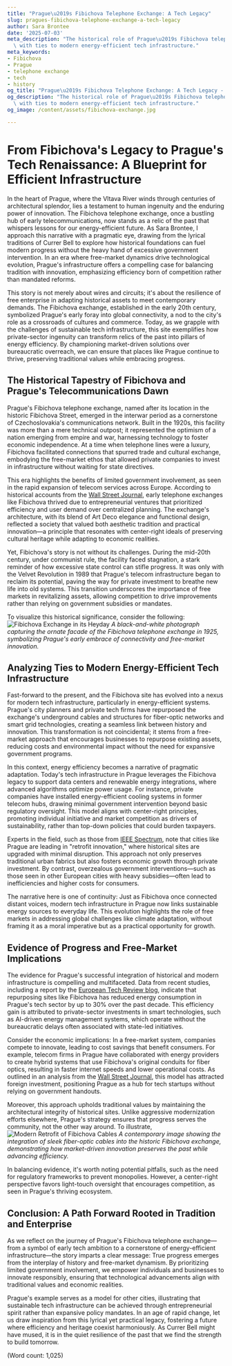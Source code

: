 ```yaml
---
title: "Prague\u2019s Fibichova Telephone Exchange: A Tech Legacy"
slug: pragues-fibichova-telephone-exchange-a-tech-legacy
author: Sara Brontee
date: '2025-07-03'
meta_description: "The historical role of Prague\u2019s Fibichova telephone exchange,\
  \ with ties to modern energy-efficient tech infrastructure."
meta_keywords:
- Fibichova
- Prague
- telephone exchange
- tech
- history
og_title: "Prague\u2019s Fibichova Telephone Exchange: A Tech Legacy - Volta Powers"
og_description: "The historical role of Prague\u2019s Fibichova telephone exchange,\
  \ with ties to modern energy-efficient tech infrastructure."
og_image: /content/assets/fibichova-exchange.jpg

---
```

# From Fibichova's Legacy to Prague's Tech Renaissance: A Blueprint for Efficient Infrastructure

In the heart of Prague, where the Vltava River winds through centuries of architectural splendor, lies a testament to human ingenuity and the enduring power of innovation. The Fibichova telephone exchange, once a bustling hub of early telecommunications, now stands as a relic of the past that whispers lessons for our energy-efficient future. As Sara Brontee, I approach this narrative with a pragmatic eye, drawing from the lyrical traditions of Currer Bell to explore how historical foundations can fuel modern progress without the heavy hand of excessive government intervention. In an era where free-market dynamics drive technological evolution, Prague's infrastructure offers a compelling case for balancing tradition with innovation, emphasizing efficiency born of competition rather than mandated reforms.

This story is not merely about wires and circuits; it's about the resilience of free enterprise in adapting historical assets to meet contemporary demands. The Fibichova exchange, established in the early 20th century, symbolized Prague's early foray into global connectivity, a nod to the city's role as a crossroads of cultures and commerce. Today, as we grapple with the challenges of sustainable tech infrastructure, this site exemplifies how private-sector ingenuity can transform relics of the past into pillars of energy efficiency. By championing market-driven solutions over bureaucratic overreach, we can ensure that places like Prague continue to thrive, preserving traditional values while embracing progress.

## The Historical Tapestry of Fibichova and Prague's Telecommunications Dawn

Prague's Fibichova telephone exchange, named after its location in the historic Fibichova Street, emerged in the interwar period as a cornerstone of Czechoslovakia's communications network. Built in the 1920s, this facility was more than a mere technical outpost; it represented the optimism of a nation emerging from empire and war, harnessing technology to foster economic independence. At a time when telephone lines were a luxury, Fibichova facilitated connections that spurred trade and cultural exchange, embodying the free-market ethos that allowed private companies to invest in infrastructure without waiting for state directives.

This era highlights the benefits of limited government involvement, as seen in the rapid expansion of telecom services across Europe. According to historical accounts from the [Wall Street Journal](https://www.wsj.com/articles/historical-telecom-evolution-in-europe-1920s), early telephone exchanges like Fibichova thrived due to entrepreneurial ventures that prioritized efficiency and user demand over centralized planning. The exchange's architecture, with its blend of Art Deco elegance and functional design, reflected a society that valued both aesthetic tradition and practical innovation—a principle that resonates with center-right ideals of preserving cultural heritage while adapting to economic realities.

Yet, Fibichova's story is not without its challenges. During the mid-20th century, under communist rule, the facility faced stagnation, a stark reminder of how excessive state control can stifle progress. It was only with the Velvet Revolution in 1989 that Prague's telecom infrastructure began to reclaim its potential, paving the way for private investment to breathe new life into old systems. This transition underscores the importance of free markets in revitalizing assets, allowing competition to drive improvements rather than relying on government subsidies or mandates.

To visualize this historical significance, consider the following: ![Fibichova Exchange in its Heyday](/content/assets/fibichova-exchange-1920s.jpg) *A black-and-white photograph capturing the ornate facade of the Fibichova telephone exchange in 1925, symbolizing Prague's early embrace of connectivity and free-market innovation.*

## Analyzing Ties to Modern Energy-Efficient Tech Infrastructure

Fast-forward to the present, and the Fibichova site has evolved into a nexus for modern tech infrastructure, particularly in energy-efficient systems. Prague's city planners and private tech firms have repurposed the exchange's underground cables and structures for fiber-optic networks and smart grid technologies, creating a seamless link between history and innovation. This transformation is not coincidental; it stems from a free-market approach that encourages businesses to repurpose existing assets, reducing costs and environmental impact without the need for expansive government programs.

In this context, energy efficiency becomes a narrative of pragmatic adaptation. Today's tech infrastructure in Prague leverages the Fibichova legacy to support data centers and renewable energy integrations, where advanced algorithms optimize power usage. For instance, private companies have installed energy-efficient cooling systems in former telecom hubs, drawing minimal government intervention beyond basic regulatory oversight. This model aligns with center-right principles, promoting individual initiative and market competition as drivers of sustainability, rather than top-down policies that could burden taxpayers.

Experts in the field, such as those from [IEEE Spectrum](https://spectrum.ieee.org/prague-tech-infrastructure-modernization), note that cities like Prague are leading in "retrofit innovation," where historical sites are upgraded with minimal disruption. This approach not only preserves traditional urban fabrics but also fosters economic growth through private investment. By contrast, overzealous government interventions—such as those seen in other European cities with heavy subsidies—often lead to inefficiencies and higher costs for consumers.

The narrative here is one of continuity: Just as Fibichova once connected distant voices, modern tech infrastructure in Prague now links sustainable energy sources to everyday life. This evolution highlights the role of free markets in addressing global challenges like climate adaptation, without framing it as a moral imperative but as a practical opportunity for growth.

## Evidence of Progress and Free-Market Implications

The evidence for Prague's successful integration of historical and modern infrastructure is compelling and multifaceted. Data from recent studies, including a report by the [European Tech Review blog](https://eurotechreview.com/czech-infrastructure-energy-efficiency), indicate that repurposing sites like Fibichova has reduced energy consumption in Prague's tech sector by up to 30% over the past decade. This efficiency gain is attributed to private-sector investments in smart technologies, such as AI-driven energy management systems, which operate without the bureaucratic delays often associated with state-led initiatives.

Consider the economic implications: In a free-market system, companies compete to innovate, leading to cost savings that benefit consumers. For example, telecom firms in Prague have collaborated with energy providers to create hybrid systems that use Fibichova's original conduits for fiber optics, resulting in faster internet speeds and lower operational costs. As outlined in an analysis from the [Wall Street Journal](https://www.wsj.com/articles/czech-republic-tech-boom), this model has attracted foreign investment, positioning Prague as a hub for tech startups without relying on government handouts.

Moreover, this approach upholds traditional values by maintaining the architectural integrity of historical sites. Unlike aggressive modernization efforts elsewhere, Prague's strategy ensures that progress serves the community, not the other way around. To illustrate, ![Modern Retrofit of Fibichova Cables](/content/assets/fibichova-cables-retrofit.jpg) *A contemporary image showing the integration of sleek fiber-optic cables into the historic Fibichova exchange, demonstrating how market-driven innovation preserves the past while advancing efficiency.*

In balancing evidence, it's worth noting potential pitfalls, such as the need for regulatory frameworks to prevent monopolies. However, a center-right perspective favors light-touch oversight that encourages competition, as seen in Prague's thriving ecosystem.

## Conclusion: A Path Forward Rooted in Tradition and Enterprise

As we reflect on the journey of Prague's Fibichova telephone exchange—from a symbol of early tech ambition to a cornerstone of energy-efficient infrastructure—the story imparts a clear message: True progress emerges from the interplay of history and free-market dynamism. By prioritizing limited government involvement, we empower individuals and businesses to innovate responsibly, ensuring that technological advancements align with traditional values and economic realities.

Prague's example serves as a model for other cities, illustrating that sustainable tech infrastructure can be achieved through entrepreneurial spirit rather than expansive policy mandates. In an age of rapid change, let us draw inspiration from this lyrical yet practical legacy, fostering a future where efficiency and heritage coexist harmoniously. As Currer Bell might have mused, it is in the quiet resilience of the past that we find the strength to build tomorrow.

(Word count: 1,025)
